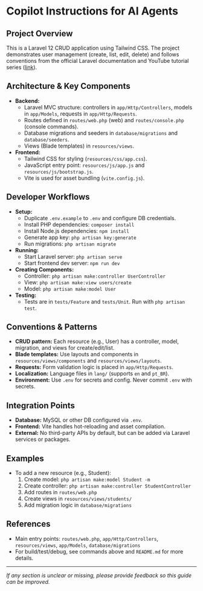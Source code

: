 # Copilot Instructions for AI Agents

## Project Overview
This is a Laravel 12 CRUD application using Tailwind CSS. The project demonstrates user management (create, list, edit, delete) and follows conventions from the official Laravel documentation and YouTube tutorial series ([link](https://www.youtube.com/watch?v=ButD2QVZprE&list=PLmY5AEiqDWwB29FbhTfTh86Zr0yjeFBwO)).

## Architecture & Key Components
- **Backend:**
  - Laravel MVC structure: controllers in `app/Http/Controllers`, models in `app/Models`, requests in `app/Http/Requests`.
  - Routes defined in `routes/web.php` (web) and `routes/console.php` (console commands).
  - Database migrations and seeders in `database/migrations` and `database/seeders`.
  - Views (Blade templates) in `resources/views`.
- **Frontend:**
  - Tailwind CSS for styling (`resources/css/app.css`).
  - JavaScript entry point: `resources/js/app.js` and `resources/js/bootstrap.js`.
  - Vite is used for asset bundling (`vite.config.js`).

## Developer Workflows
- **Setup:**
  - Duplicate `.env.example` to `.env` and configure DB credentials.
  - Install PHP dependencies: `composer install`
  - Install Node.js dependencies: `npm install`
  - Generate app key: `php artisan key:generate`
  - Run migrations: `php artisan migrate`
- **Running:**
  - Start Laravel server: `php artisan serve`
  - Start frontend dev server: `npm run dev`
- **Creating Components:**
  - Controller: `php artisan make:controller UserController`
  - View: `php artisan make:view users/create`
  - Model: `php artisan make:model User`
- **Testing:**
  - Tests are in `tests/Feature` and `tests/Unit`. Run with `php artisan test`.

## Conventions & Patterns
- **CRUD pattern:** Each resource (e.g., User) has a controller, model, migration, and views for create/edit/list.
- **Blade templates:** Use layouts and components in `resources/views/components` and `resources/views/layouts`.
- **Requests:** Form validation logic is placed in `app/Http/Requests`.
- **Localization:** Language files in `lang/` (supports `en` and `pt_BR`).
- **Environment:** Use `.env` for secrets and config. Never commit `.env` with secrets.

## Integration Points
- **Database:** MySQL or other DB configured via `.env`.
- **Frontend:** Vite handles hot-reloading and asset compilation.
- **External:** No third-party APIs by default, but can be added via Laravel services or packages.

## Examples
- To add a new resource (e.g., Student):
  1. Create model: `php artisan make:model Student -m`
  2. Create controller: `php artisan make:controller StudentController`
  3. Add routes in `routes/web.php`
  4. Create views in `resources/views/students/`
  5. Add migration logic in `database/migrations`

## References
- Main entry points: `routes/web.php`, `app/Http/Controllers`, `resources/views`, `app/Models`, `database/migrations`
- For build/test/debug, see commands above and `README.md` for more details.

---
_If any section is unclear or missing, please provide feedback so this guide can be improved._
